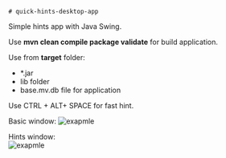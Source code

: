     # quick-hints-desktop-app

Simple hints app with Java Swing.

Use **mvn clean compile package validate** for build application.  

Use from **target** folder:  
- *.jar  
- lib folder  
- base.mv.db file for application  

Use CTRL + ALT+ SPACE for fast hint.


Basic window:
![exapmle](https://image.ibb.co/mRhgVb/one.png)

Hints window:  
![exapmle](https://image.ibb.co/daqqOw/two.png)
